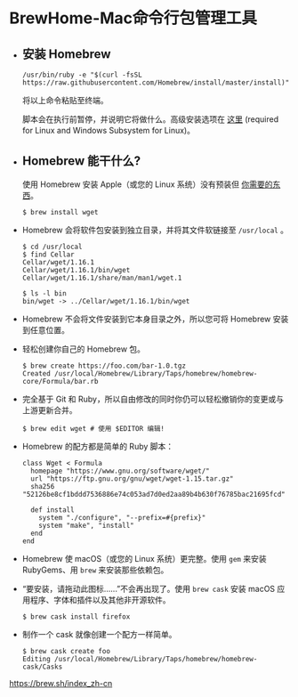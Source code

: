 # BrewHome-Mac命令行包管理工具

- ## 安装 Homebrew

  

  ```
  /usr/bin/ruby -e "$(curl -fsSL https://raw.githubusercontent.com/Homebrew/install/master/install)"
  ```

  将以上命令粘贴至终端。

  脚本会在执行前暂停，并说明它将做什么。高级安装选项在 [这里](https://docs.brew.sh/Installation) (required for Linux and Windows Subsystem for Linux)。

- ## Homebrew 能干什么?

  

  使用 Homebrew 安装 Apple（或您的 Linux 系统）没有预装但 [你需要的东西](https://formulae.brew.sh/formula/)。

  ```
  $ brew install wget
  ```

- Homebrew 会将软件包安装到独立目录，并将其文件软链接至 `/usr/local` 。

  ```
  $ cd /usr/local
  $ find Cellar
  Cellar/wget/1.16.1
  Cellar/wget/1.16.1/bin/wget
  Cellar/wget/1.16.1/share/man/man1/wget.1
  
  $ ls -l bin
  bin/wget -> ../Cellar/wget/1.16.1/bin/wget
  ```

- Homebrew 不会将文件安装到它本身目录之外，所以您可将 Homebrew 安装到任意位置。

- 轻松创建你自己的 Homebrew 包。

  ```
  $ brew create https://foo.com/bar-1.0.tgz
  Created /usr/local/Homebrew/Library/Taps/homebrew/homebrew-core/Formula/bar.rb
  ```

- 完全基于 Git 和 Ruby，所以自由修改的同时你仍可以轻松撤销你的变更或与上游更新合并。

  ```
  $ brew edit wget # 使用 $EDITOR 编辑!
  ```

- Homebrew 的配方都是简单的 Ruby 脚本：

  ```
  class Wget < Formula
    homepage "https://www.gnu.org/software/wget/"
    url "https://ftp.gnu.org/gnu/wget/wget-1.15.tar.gz"
    sha256 "52126be8cf1bddd7536886e74c053ad7d0ed2aa89b4b630f76785bac21695fcd"
  
    def install
      system "./configure", "--prefix=#{prefix}"
      system "make", "install"
    end
  end
  ```

- Homebrew 使 macOS（或您的 Linux 系统）更完整。使用 `gem` 来安装 RubyGems、用 `brew` 来安装那些依赖包。

- “要安装，请拖动此图标......”不会再出现了。使用 `brew cask` 安装 macOS 应用程序、字体和插件以及其他非开源软件。

  ```
  $ brew cask install firefox
  ```

- 制作一个 cask 就像创建一个配方一样简单。

  ```
  $ brew cask create foo
  Editing /usr/local/Homebrew/Library/Taps/homebrew/homebrew-cask/Casks
  ```



https://brew.sh/index_zh-cn
